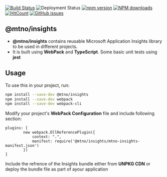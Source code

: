 [![Build Status](https://dev.azure.com/talha0113/Open%20Source/_apis/build/status/ApplicationInsights)](https://dev.azure.com/talha0113/Open%20Source/_build/latest?definitionId=35)
![Deployment Status](https://talha0113.vsrm.visualstudio.com/_apis/public/Release/badge/3504235c-4145-42ee-9d73-6f794f3258fd/1/1)
[![npm version](https://badge.fury.io/js/%40mtno%2Finsights.svg)](https://badge.fury.io/js/%40mtno%2Finsights)
[![NPM downloads](https://img.shields.io/npm/dm/@mtno/insights.svg?style=flat)](https://npmjs.org/package/@mtno/insights)
[![HitCount](http://hits.dwyl.io/talha0113/ApplicationInsights.svg)](http://hits.dwyl.io/talha0113/ApplicationInsights)
[![GitHub issues](https://img.shields.io/github/issues/talha0113/ApplicationInsights.svg)](https://github.com/talha0113/ApplicationInsights/issues)



## @mtno/insights 

- **@mtno/insights** contains reusable Microsoft Application Insights library to be used in different projects.
- It is built using **WebPack** and **TypeScript**. Some basic unit tests using **jest**

## Usage

To use this in your project, run:
```sh
npm install --save-dev @mtno/insights
npm install --save-dev webpack
npm install --save-dev webpack-cli
```
Modify your project's **WebPack Configuration**  file and include following section:
```
plugins: [
        new webpack.DllReferencePlugin({
            context: ".",
            manifest: require('@mtno/insights/mtno-insights-manifest.json')
        })
]
```
Include the refrence of the Insights bundle either from **UNPKG CDN** or deploy the bundle file as part of ayour application



